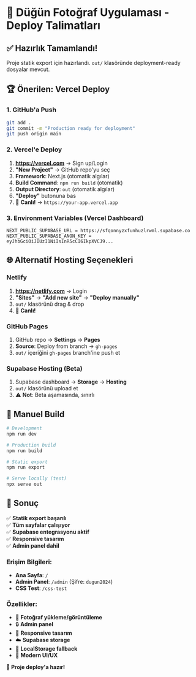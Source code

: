 # 🚀 Düğün Fotoğraf Uygulaması - Deploy Talimatları

## ✅ Hazırlık Tamamlandı!

Proje statik export için hazırlandı. `out/` klasöründe deployment-ready dosyalar mevcut.

## 🏆 Önerilen: Vercel Deploy

### 1. GitHub'a Push
```bash
git add .
git commit -m "Production ready for deployment"
git push origin main
```

### 2. Vercel'e Deploy
1. **https://vercel.com** → Sign up/Login
2. **"New Project"** → GitHub repo'yu seç
3. **Framework**: Next.js (otomatik algılar)
4. **Build Command**: `npm run build` (otomatik)
5. **Output Directory**: `out` (otomatik algılar)
6. **"Deploy"** butonuna bas
7. 🎉 **Canlı!** → `https://your-app.vercel.app`

### 3. Environment Variables (Vercel Dashboard)
```
NEXT_PUBLIC_SUPABASE_URL = https://sfqonnyzxfunhuzlrwml.supabase.co
NEXT_PUBLIC_SUPABASE_ANON_KEY = eyJhbGciOiJIUzI1NiIsInR5cCI6IkpXVCJ9...
```

## 🌐 Alternatif Hosting Seçenekleri

### Netlify
1. **https://netlify.com** → Login
2. **"Sites"** → **"Add new site"** → **"Deploy manually"**
3. `out/` klasörünü drag & drop
4. 🎉 **Canlı!**

### GitHub Pages
1. GitHub repo → **Settings** → **Pages**
2. **Source**: Deploy from branch → `gh-pages`
3. `out/` içeriğini `gh-pages` branch'ine push et

### Supabase Hosting (Beta)
1. Supabase dashboard → **Storage** → **Hosting**
2. `out/` klasörünü upload et
3. ⚠️ **Not**: Beta aşamasında, sınırlı

## 🔧 Manuel Build

```bash
# Development
npm run dev

# Production build
npm run build

# Static export
npm run export

# Serve locally (test)
npx serve out
```

## 📱 Sonuç

✅ **Statik export başarılı**  
✅ **Tüm sayfalar çalışıyor**  
✅ **Supabase entegrasyonu aktif**  
✅ **Responsive tasarım**  
✅ **Admin panel dahil**  

### Erişim Bilgileri:
- **Ana Sayfa**: `/`
- **Admin Panel**: `/admin` (Şifre: `dugun2024`)
- **CSS Test**: `/css-test`

### Özellikler:
- 📸 **Fotoğraf yükleme/görüntüleme**
- 🔒 **Admin panel**
- 📱 **Responsive tasarım**
- ☁️ **Supabase storage**
- 💾 **LocalStorage fallback**
- 🎨 **Modern UI/UX**

**🎉 Proje deploy'a hazır!** 